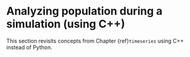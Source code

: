 # Analyzing population during a simulation (using C++)

This section revisits concepts from Chapter {ref}`timeseries` using C++ instead of Python.
